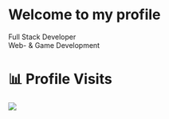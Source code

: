 # Welcome to  my profile
Full Stack Developer
<br>
Web- & Game Development
# 📊 Profile Visits
<p> <img src="https://profile-counter.glitch.me/vaporlite/count.svg" /> </p>
